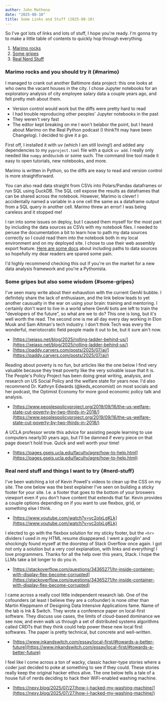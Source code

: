 ```yaml
---
author: John Mathena
date: "2025-08-10"
title: Some Links and Stuff (2025-08-10)
---
```


So I've got lots of links and lots of stuff, I hope you're ready. I'm gonna try to make
a little table of contents to quickly hop through everything.

1. [Marimo rocks](#marimo)
2. [Some gripes](#some-gripes)
3. [Real Nerd Stuff](#nerd-stuff) 

### Marimo rocks and you should try it {#marimo}
I managed to crank out another Baltimore data project: this one looks at who owns the
vacant houses in the city. I chose Jupyter notebooks for an exploratory analysis of 
city employee salary data a couple years ago, and felt pretty meh about them. 
- Version control would work but the diffs were pretty hard to read
- I had trouble reproducing other peoples' Jupyter notebooks in the past
- They weren't very fast
- The editor kept breaking on me
I won't belabor the point, but I heard about Marimo on the Real Python podcast (I think?it may have been Changelog). I decided to give it a go.

First off, I installed it with uv (which I am still loving!) and added any dependencies
to my `pyproject.toml` file with a quick `uv add`. I really only needed like `numpy` and`duckdb` or some such. The command line tool made it easy to open tutorials, new notebooks, and more.

Marimo is written in Python, so the diffs are easy to read and version control is more
straightforward.

You can also read data straight from CSVs into Polars/Pandas dataframes or run SQL using
DuckDB. The SQL cell expose the results as dataframes that can be shared across the
notebook. However, Marimo is clever! I accidentally named a variable in a one cell the
same as a dataframe output from a SQL query in another cell. Marimo threw an error!
I was being careless and it stopped me! 

I ran into some issues on deploy, but I caused them myself for the most part by
including the data sources as CSVs with my notebook files. I needed to peruse the
documentation a bit to learn how to path my data sources correctly so I could read
them into the notebook both in my local environment and on my deployed site. I chose
to use their web assembly export feature. [Here are some docs](https://docs.marimo.io/guides/wasm/#including-data) about including paths to data sources so hopefully
my dear readers are spared some pain.

I'd highly recommend checking this out if you're on the market for a new
data analysis framework and you're a Pythonista.

### Some gripes but also some wisdom {#some-gripes}
I've seen many write about their exhaustion with the current GenAI bubble. I definitely
share the lack of enthusiasm, and the link below leads to yet another causualty in
the war on using your brain: training and mentoring. I certainly don't want to live in
a world where GenAI bots are left to train the "developers of the future", so what are
we to do? This one is long, but it's well worth the read. The second one is me all
day every day working in Elon Musk and Sam Altman's tech industry. I don't think Tech
was every the wonderful, meriotocratic field people made it out to be, but it sure
ain't now.
- [https://xeiaso.net/blog/2025/rolling-ladder-behind-us/](https://xeiaso.net/blog/2025/rolling-ladder-behind-us/)
- [https://paddy.carvers.com/posts/2025/07/ai/](https://paddy.carvers.com/posts/2025/07/ai/)

Reading about poverty is no fun, but articles like the one below I find very valuable
because they treat poverty like the very solvable issue that it is. The People's Policy
Project has been doing great writing, analysis, and research on US Social Policy and
the welfare state for years now. I'd also recommend Dr. Kathryn Edwards (@keds_economist) on most socials and her podcast, the Optimist Economy for more good economic policy
talk and analysis.
- [https://www.peoplespolicyproject.org/2019/09/16/the-us-welfare-state-cut-poverty-by-two-thirds-in-2018/](https://www.peoplespolicyproject.org/2019/09/16/the-us-welfare-state-cut-poverty-by-two-thirds-in-2018/)

A UCLA professor wrote this advice for assisting people learning to use computers nearly30 years ago, but I'll be damned if every piece on that page doesn't hold true. Quick
and well worth your time!
- [https://pages.gseis.ucla.edu/faculty/agre/how-to-help.html](https://pages.gseis.ucla.edu/faculty/agre/how-to-help.html)

### Real nerd stuff and things I want to try {#nerd-stuff}
I've been watching a lot of Kevin Powell's videos to clean up the CSS on my site. The
one below was the best explainer I've seen on building a sticky footer for your site.
I.e. a footer that goes to the bottom of your broswers viewport even if you don't have
content that extends that far. Kevin provides a couple options depending on if you
want to use flexbox, grid, or something else I think.
- [https://www.youtube.com/watch?v=yc2olxLgKLk](https://www.youtube.com/watch?v=yc2olxLgKLk)

I elected to go with the flexbox solution for my sticky footer, but the `<hr>` dividers
I used in my HTML resume disappeared. I went a googlin' and shockingly found myself 
at the doorstep of Stack Overflow once again. I got not only a solution but a very cool
explanation, with links and everything! I love programmers. Thanks for all the help
over this years, Stack. I hope the LLMs take a bit longer to do you in.
- [https://stackoverflow.com/questions/34365271/hr-inside-container-with-display-flex-become-corrupted](https://stackoverflow.com/questions/34365271/hr-inside-container-with-display-flex-become-corrupted)

I came across a really cool little independent research lab. One of the cofounders (at least I believe they are a cofounder) is none other than Martin Kleppmann of Designing
Data Intensive Applications fame. Name of the lab is Ink & Switch. They wrote a conference paper on local-first software. They discuss use cases, the limits of cloud-based
dominance we see now, and even walk us through a set of distributed systems algorithms
called CRDTs that they think could help power these new local first softwares. The
paper is pretty technical, but concrete and well-written.
- [https://www.inkandswitch.com/essay/local-first/#towards-a-better-future](https://www.inkandswitch.com/essay/local-first/#towards-a-better-future)

I feel like I come across a ton of wacky, classic hacker-type stories where a coder
just decided to poke at something to see if they could. These stories really keep
the original hacker ethos alive. The one below tells a tale of a house full of nerds
deciding to hack their WiFi-enabled washing machine.
- [https://nexy.blog/2025/07/27/how-i-hacked-my-washing-machine/](https://nexy.blog/2025/07/27/how-i-hacked-my-washing-machine/)



